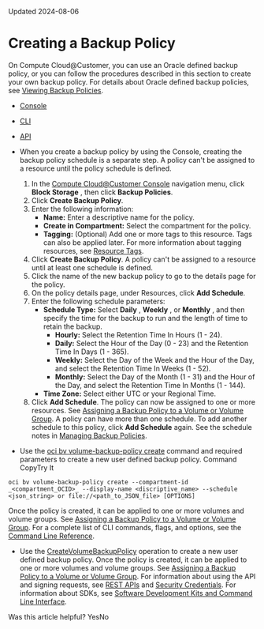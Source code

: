 Updated 2024-08-06
# Creating a Backup Policy
On Compute Cloud@Customer, you can use an Oracle defined backup policy, or you can follow the procedures described in this section to create your own backup policy.
For details about Oracle defined backup policies, see [Viewing Backup Policies](https://docs.oracle.com/en-us/iaas/compute-cloud-at-customer/topics/block/viewing-backup-policies.htm#viewing-backup-policies "On Compute Cloud@Customer, after creating a backup policy, you can use the Compute Cloud@Customer Console, CLI, or API to view the policy.").
  * [Console](https://docs.oracle.com/en-us/iaas/compute-cloud-at-customer/topics/block/creating-a-backup-policy.htm)
  * [CLI](https://docs.oracle.com/en-us/iaas/compute-cloud-at-customer/topics/block/creating-a-backup-policy.htm)
  * [API](https://docs.oracle.com/en-us/iaas/compute-cloud-at-customer/topics/block/creating-a-backup-policy.htm)


  * When you create a backup policy by using the Console, creating the backup policy schedule is a separate step. A policy can't be assigned to a resource until the policy schedule is defined.
    1. In the [Compute Cloud@Customer Console](https://docs.oracle.com/en-us/iaas/compute-cloud-at-customer/topics/overview/compute-cloud-customer-console.htm#accessing-the-console "Use the Compute Cloud@Customer Console to create and manage compute, storage and other resources on a Compute Cloud@Customer infrastructure.") navigation menu, click **Block Storage** , then click **Backup Policies**.
    2. Click **Create Backup Policy**.
    3. Enter the following information:
       * **Name:** Enter a descriptive name for the policy.
       * **Create in Compartment:** Select the compartment for the policy.
       * **Tagging:** (Optional) Add one or more tags to this resource. Tags can also be applied later. For more information about tagging resources, see [Resource Tags](https://docs.oracle.com/iaas/Content/General/Concepts/resourcetags.htm).
    4. Click **Create Backup Policy**.
A policy can't be assigned to a resource until at least one schedule is defined.
    5. Click the name of the new backup policy to go to the details page for the policy.
    6. On the policy details page, under Resources, click **Add Schedule**.
    7. Enter the following schedule parameters:
       * **Schedule Type:** Select **Daily** , **Weekly** , or **Monthly** , and then specify the time for the backup to run and the length of time to retain the backup.
         * **Hourly:** Select the Retention Time In Hours (1 - 24).
         * **Daily:** Select the Hour of the Day (0 - 23) and the Retention Time In Days (1 - 365).
         * **Weekly:** Select the Day of the Week and the Hour of the Day, and select the Retention Time In Weeks (1 - 52).
         * **Monthly:** Select the Day of the Month (1 - 31) and the Hour of the Day, and select the Retention Time In Months (1 - 144).
       * **Time Zone:** Select either UTC or your Regional Time.
    8. Click **Add Schedule**.
The policy can now be assigned to one or more resources. See [Assigning a Backup Policy to a Volume or Volume Group](https://docs.oracle.com/en-us/iaas/compute-cloud-at-customer/topics/block/assinging-a-backup-policy-to-a-volume-or-volume-group.htm#assinging-a-backup-policy-to-a-volume-or-volume-group "On Compute Cloud@Customer, after creating a backup policy, you assign the policy to one or more volumes or volume groups.").
A policy can have more than one schedule. To add another schedule to this policy, click **Add Schedule** again. See the schedule notes in [Managing Backup Policies](https://docs.oracle.com/en-us/iaas/compute-cloud-at-customer/topics/block/managing-backup-policies.htm#managing-backup-policies "On Compute Cloud@Customer, you can perform volume backups and volume group backups automatically using a schedule, and retain them based on the retention setting in the backup policy.").
  * Use the [oci bv volume-backup-policy create](https://docs.oracle.com/iaas/tools/oci-cli/latest/oci_cli_docs/cmdref/bv/volume-backup-policy/create.html) command and required parameters to create a new user defined backup policy.
Command
CopyTry It
```
oci bv volume-backup-policy create --compartment-id  _<compartment_OCID>_ --display-name <discriptive_name> --schedule <json_string> or file://<path_to_JSON_file> [OPTIONS]
```

Once the policy is created, it can be applied to one or more volumes and volume groups. See [Assigning a Backup Policy to a Volume or Volume Group](https://docs.oracle.com/en-us/iaas/compute-cloud-at-customer/topics/block/assinging-a-backup-policy-to-a-volume-or-volume-group.htm#assinging-a-backup-policy-to-a-volume-or-volume-group "On Compute Cloud@Customer, after creating a backup policy, you assign the policy to one or more volumes or volume groups."). 
For a complete list of CLI commands, flags, and options, see the [Command Line Reference](https://docs.oracle.com/iaas/tools/oci-cli/latest/oci_cli_docs/index.html).
  * Use the [CreateVolumeBackupPolicy](https://docs.oracle.com/iaas/api/#/en/iaas/latest/VolumeBackupPolicy/CreateVolumeBackupPolicy) operation to create a new user defined backup policy.
Once the policy is created, it can be applied to one or more volumes and volume groups. See [Assigning a Backup Policy to a Volume or Volume Group](https://docs.oracle.com/en-us/iaas/compute-cloud-at-customer/topics/block/assinging-a-backup-policy-to-a-volume-or-volume-group.htm#assinging-a-backup-policy-to-a-volume-or-volume-group "On Compute Cloud@Customer, after creating a backup policy, you assign the policy to one or more volumes or volume groups.").
For information about using the API and signing requests, see [REST APIs](https://docs.oracle.com/iaas/Content/API/Concepts/usingapi.htm#REST_APIs) and [Security Credentials](https://docs.oracle.com/iaas/Content/General/Concepts/credentials.htm). For information about SDKs, see [Software Development Kits and Command Line Interface](https://docs.oracle.com/iaas/Content/API/Concepts/sdks.htm#Software_Development_Kits_and_Command_Line_Interface).


Was this article helpful?
YesNo

